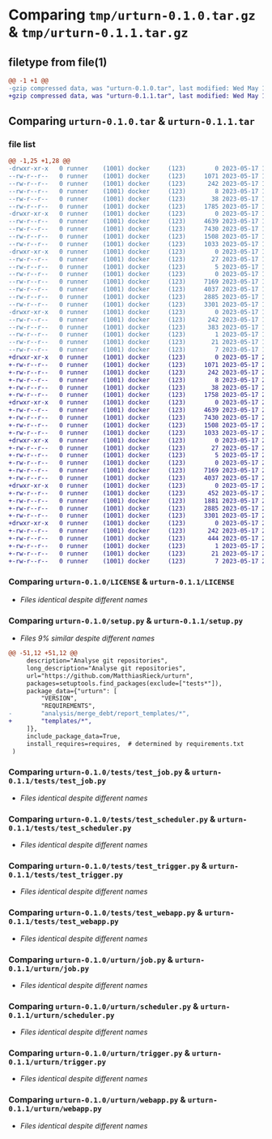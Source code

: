 # Comparing `tmp/urturn-0.1.0.tar.gz` & `tmp/urturn-0.1.1.tar.gz`

## filetype from file(1)

```diff
@@ -1 +1 @@
-gzip compressed data, was "urturn-0.1.0.tar", last modified: Wed May 17 19:52:43 2023, max compression
+gzip compressed data, was "urturn-0.1.1.tar", last modified: Wed May 17 20:02:16 2023, max compression
```

## Comparing `urturn-0.1.0.tar` & `urturn-0.1.1.tar`

### file list

```diff
@@ -1,25 +1,28 @@
-drwxr-xr-x   0 runner    (1001) docker     (123)        0 2023-05-17 19:52:43.983918 urturn-0.1.0/
--rw-r--r--   0 runner    (1001) docker     (123)     1071 2023-05-17 19:52:33.000000 urturn-0.1.0/LICENSE
--rw-r--r--   0 runner    (1001) docker     (123)      242 2023-05-17 19:52:43.983918 urturn-0.1.0/PKG-INFO
--rw-r--r--   0 runner    (1001) docker     (123)        8 2023-05-17 19:52:33.000000 urturn-0.1.0/README.md
--rw-r--r--   0 runner    (1001) docker     (123)       38 2023-05-17 19:52:43.983918 urturn-0.1.0/setup.cfg
--rw-r--r--   0 runner    (1001) docker     (123)     1785 2023-05-17 19:52:33.000000 urturn-0.1.0/setup.py
-drwxr-xr-x   0 runner    (1001) docker     (123)        0 2023-05-17 19:52:43.983918 urturn-0.1.0/tests/
--rw-r--r--   0 runner    (1001) docker     (123)     4639 2023-05-17 19:52:33.000000 urturn-0.1.0/tests/test_job.py
--rw-r--r--   0 runner    (1001) docker     (123)     7430 2023-05-17 19:52:33.000000 urturn-0.1.0/tests/test_scheduler.py
--rw-r--r--   0 runner    (1001) docker     (123)     1508 2023-05-17 19:52:33.000000 urturn-0.1.0/tests/test_trigger.py
--rw-r--r--   0 runner    (1001) docker     (123)     1033 2023-05-17 19:52:33.000000 urturn-0.1.0/tests/test_webapp.py
-drwxr-xr-x   0 runner    (1001) docker     (123)        0 2023-05-17 19:52:43.983918 urturn-0.1.0/urturn/
--rw-r--r--   0 runner    (1001) docker     (123)       27 2023-05-17 19:52:43.000000 urturn-0.1.0/urturn/REQUIREMENTS
--rw-r--r--   0 runner    (1001) docker     (123)        5 2023-05-17 19:52:43.000000 urturn-0.1.0/urturn/VERSION
--rw-r--r--   0 runner    (1001) docker     (123)        0 2023-05-17 19:52:33.000000 urturn-0.1.0/urturn/__init__.py
--rw-r--r--   0 runner    (1001) docker     (123)     7169 2023-05-17 19:52:33.000000 urturn-0.1.0/urturn/job.py
--rw-r--r--   0 runner    (1001) docker     (123)     4037 2023-05-17 19:52:33.000000 urturn-0.1.0/urturn/scheduler.py
--rw-r--r--   0 runner    (1001) docker     (123)     2885 2023-05-17 19:52:33.000000 urturn-0.1.0/urturn/trigger.py
--rw-r--r--   0 runner    (1001) docker     (123)     3301 2023-05-17 19:52:33.000000 urturn-0.1.0/urturn/webapp.py
-drwxr-xr-x   0 runner    (1001) docker     (123)        0 2023-05-17 19:52:43.983918 urturn-0.1.0/urturn.egg-info/
--rw-r--r--   0 runner    (1001) docker     (123)      242 2023-05-17 19:52:43.000000 urturn-0.1.0/urturn.egg-info/PKG-INFO
--rw-r--r--   0 runner    (1001) docker     (123)      383 2023-05-17 19:52:43.000000 urturn-0.1.0/urturn.egg-info/SOURCES.txt
--rw-r--r--   0 runner    (1001) docker     (123)        1 2023-05-17 19:52:43.000000 urturn-0.1.0/urturn.egg-info/dependency_links.txt
--rw-r--r--   0 runner    (1001) docker     (123)       21 2023-05-17 19:52:43.000000 urturn-0.1.0/urturn.egg-info/requires.txt
--rw-r--r--   0 runner    (1001) docker     (123)        7 2023-05-17 19:52:43.000000 urturn-0.1.0/urturn.egg-info/top_level.txt
+drwxr-xr-x   0 runner    (1001) docker     (123)        0 2023-05-17 20:02:16.603979 urturn-0.1.1/
+-rw-r--r--   0 runner    (1001) docker     (123)     1071 2023-05-17 20:01:59.000000 urturn-0.1.1/LICENSE
+-rw-r--r--   0 runner    (1001) docker     (123)      242 2023-05-17 20:02:16.599979 urturn-0.1.1/PKG-INFO
+-rw-r--r--   0 runner    (1001) docker     (123)        8 2023-05-17 20:01:59.000000 urturn-0.1.1/README.md
+-rw-r--r--   0 runner    (1001) docker     (123)       38 2023-05-17 20:02:16.603979 urturn-0.1.1/setup.cfg
+-rw-r--r--   0 runner    (1001) docker     (123)     1758 2023-05-17 20:01:59.000000 urturn-0.1.1/setup.py
+drwxr-xr-x   0 runner    (1001) docker     (123)        0 2023-05-17 20:02:16.595979 urturn-0.1.1/tests/
+-rw-r--r--   0 runner    (1001) docker     (123)     4639 2023-05-17 20:01:59.000000 urturn-0.1.1/tests/test_job.py
+-rw-r--r--   0 runner    (1001) docker     (123)     7430 2023-05-17 20:01:59.000000 urturn-0.1.1/tests/test_scheduler.py
+-rw-r--r--   0 runner    (1001) docker     (123)     1508 2023-05-17 20:01:59.000000 urturn-0.1.1/tests/test_trigger.py
+-rw-r--r--   0 runner    (1001) docker     (123)     1033 2023-05-17 20:01:59.000000 urturn-0.1.1/tests/test_webapp.py
+drwxr-xr-x   0 runner    (1001) docker     (123)        0 2023-05-17 20:02:16.599979 urturn-0.1.1/urturn/
+-rw-r--r--   0 runner    (1001) docker     (123)       27 2023-05-17 20:02:16.000000 urturn-0.1.1/urturn/REQUIREMENTS
+-rw-r--r--   0 runner    (1001) docker     (123)        5 2023-05-17 20:02:16.000000 urturn-0.1.1/urturn/VERSION
+-rw-r--r--   0 runner    (1001) docker     (123)        0 2023-05-17 20:01:59.000000 urturn-0.1.1/urturn/__init__.py
+-rw-r--r--   0 runner    (1001) docker     (123)     7169 2023-05-17 20:01:59.000000 urturn-0.1.1/urturn/job.py
+-rw-r--r--   0 runner    (1001) docker     (123)     4037 2023-05-17 20:01:59.000000 urturn-0.1.1/urturn/scheduler.py
+drwxr-xr-x   0 runner    (1001) docker     (123)        0 2023-05-17 20:02:16.599979 urturn-0.1.1/urturn/templates/
+-rw-r--r--   0 runner    (1001) docker     (123)      452 2023-05-17 20:01:59.000000 urturn-0.1.1/urturn/templates/index.html
+-rw-r--r--   0 runner    (1001) docker     (123)     1881 2023-05-17 20:01:59.000000 urturn-0.1.1/urturn/templates/job_config.html
+-rw-r--r--   0 runner    (1001) docker     (123)     2885 2023-05-17 20:01:59.000000 urturn-0.1.1/urturn/trigger.py
+-rw-r--r--   0 runner    (1001) docker     (123)     3301 2023-05-17 20:01:59.000000 urturn-0.1.1/urturn/webapp.py
+drwxr-xr-x   0 runner    (1001) docker     (123)        0 2023-05-17 20:02:16.599979 urturn-0.1.1/urturn.egg-info/
+-rw-r--r--   0 runner    (1001) docker     (123)      242 2023-05-17 20:02:16.000000 urturn-0.1.1/urturn.egg-info/PKG-INFO
+-rw-r--r--   0 runner    (1001) docker     (123)      444 2023-05-17 20:02:16.000000 urturn-0.1.1/urturn.egg-info/SOURCES.txt
+-rw-r--r--   0 runner    (1001) docker     (123)        1 2023-05-17 20:02:16.000000 urturn-0.1.1/urturn.egg-info/dependency_links.txt
+-rw-r--r--   0 runner    (1001) docker     (123)       21 2023-05-17 20:02:16.000000 urturn-0.1.1/urturn.egg-info/requires.txt
+-rw-r--r--   0 runner    (1001) docker     (123)        7 2023-05-17 20:02:16.000000 urturn-0.1.1/urturn.egg-info/top_level.txt
```

### Comparing `urturn-0.1.0/LICENSE` & `urturn-0.1.1/LICENSE`

 * *Files identical despite different names*

### Comparing `urturn-0.1.0/setup.py` & `urturn-0.1.1/setup.py`

 * *Files 9% similar despite different names*

```diff
@@ -51,12 +51,12 @@
     description="Analyse git repositories",
     long_description="Analyse git repositories",
     url="https://github.com/MatthiasRieck/urturn",
     packages=setuptools.find_packages(exclude=["tests*"]),
     package_data={"urturn": [
         "VERSION",
         "REQUIREMENTS",
-        "analysis/merge_debt/report_templates/*",
+        "templates/*",
     ]},
     include_package_data=True,
     install_requires=requires,  # determined by requirements.txt
 )
```

### Comparing `urturn-0.1.0/tests/test_job.py` & `urturn-0.1.1/tests/test_job.py`

 * *Files identical despite different names*

### Comparing `urturn-0.1.0/tests/test_scheduler.py` & `urturn-0.1.1/tests/test_scheduler.py`

 * *Files identical despite different names*

### Comparing `urturn-0.1.0/tests/test_trigger.py` & `urturn-0.1.1/tests/test_trigger.py`

 * *Files identical despite different names*

### Comparing `urturn-0.1.0/tests/test_webapp.py` & `urturn-0.1.1/tests/test_webapp.py`

 * *Files identical despite different names*

### Comparing `urturn-0.1.0/urturn/job.py` & `urturn-0.1.1/urturn/job.py`

 * *Files identical despite different names*

### Comparing `urturn-0.1.0/urturn/scheduler.py` & `urturn-0.1.1/urturn/scheduler.py`

 * *Files identical despite different names*

### Comparing `urturn-0.1.0/urturn/trigger.py` & `urturn-0.1.1/urturn/trigger.py`

 * *Files identical despite different names*

### Comparing `urturn-0.1.0/urturn/webapp.py` & `urturn-0.1.1/urturn/webapp.py`

 * *Files identical despite different names*

